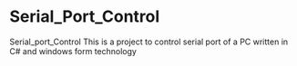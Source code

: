 # Serial_Port_Control
Serial_port_Control
This is a project to control serial port of a PC written in C# and windows form technology
 
